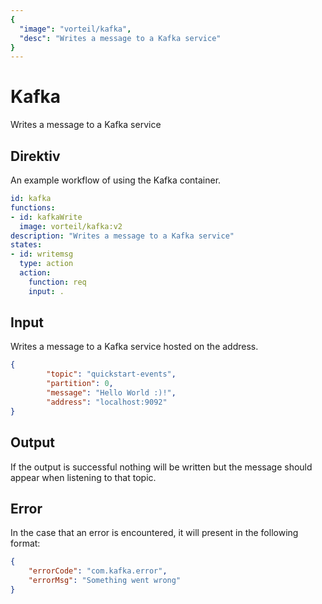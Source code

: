 ```yaml
---
{
  "image": "vorteil/kafka",
  "desc": "Writes a message to a Kafka service"
}
---
```


# Kafka

Writes a message to a Kafka service


## Direktiv

An example workflow of using the Kafka container.

```yaml
id: kafka
functions:
- id: kafkaWrite
  image: vorteil/kafka:v2
description: "Writes a message to a Kafka service"
states:
- id: writemsg
  type: action
  action:
    function: req
    input: .
```

## Input

Writes a message to a Kafka service hosted on the address.

```json
{
        "topic": "quickstart-events",
        "partition": 0,
        "message": "Hello World :)!",
        "address": "localhost:9092"
}
```

## Output

If the output is successful nothing will be written but the message should appear when listening to that topic.

## Error

In the case that an error is encountered, it will present in the following format:

```json
{
    "errorCode": "com.kafka.error",
    "errorMsg": "Something went wrong"
}
```
